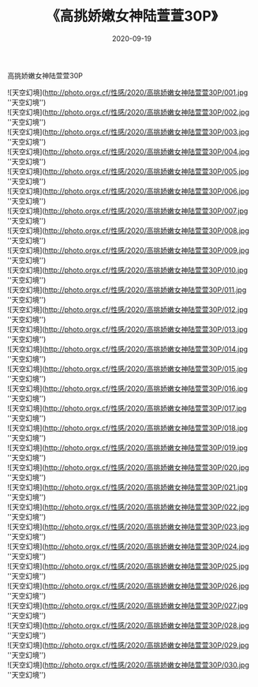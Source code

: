 ﻿---
layout: post
title: 《高挑娇嫩女神陆萱萱30P》
date: 2020-09-19
img: http://photo.orgx.cf/性感/2020/高挑娇嫩女神陆萱萱30P/000.jpg
tags: [美女,性感,泳衣]
---

高挑娇嫩女神陆萱萱30P



![天空幻境](http://photo.orgx.cf/性感/2020/高挑娇嫩女神陆萱萱30P/001.jpg ''天空幻境'')<br>
![天空幻境](http://photo.orgx.cf/性感/2020/高挑娇嫩女神陆萱萱30P/002.jpg ''天空幻境'')<br>
![天空幻境](http://photo.orgx.cf/性感/2020/高挑娇嫩女神陆萱萱30P/003.jpg ''天空幻境'')<br>
![天空幻境](http://photo.orgx.cf/性感/2020/高挑娇嫩女神陆萱萱30P/004.jpg ''天空幻境'')<br>
![天空幻境](http://photo.orgx.cf/性感/2020/高挑娇嫩女神陆萱萱30P/005.jpg ''天空幻境'')<br>
![天空幻境](http://photo.orgx.cf/性感/2020/高挑娇嫩女神陆萱萱30P/006.jpg ''天空幻境'')<br>
![天空幻境](http://photo.orgx.cf/性感/2020/高挑娇嫩女神陆萱萱30P/007.jpg ''天空幻境'')<br>
![天空幻境](http://photo.orgx.cf/性感/2020/高挑娇嫩女神陆萱萱30P/008.jpg ''天空幻境'')<br>
![天空幻境](http://photo.orgx.cf/性感/2020/高挑娇嫩女神陆萱萱30P/009.jpg ''天空幻境'')<br>
![天空幻境](http://photo.orgx.cf/性感/2020/高挑娇嫩女神陆萱萱30P/010.jpg ''天空幻境'')<br>
![天空幻境](http://photo.orgx.cf/性感/2020/高挑娇嫩女神陆萱萱30P/011.jpg ''天空幻境'')<br>
![天空幻境](http://photo.orgx.cf/性感/2020/高挑娇嫩女神陆萱萱30P/012.jpg ''天空幻境'')<br>
![天空幻境](http://photo.orgx.cf/性感/2020/高挑娇嫩女神陆萱萱30P/013.jpg ''天空幻境'')<br>
![天空幻境](http://photo.orgx.cf/性感/2020/高挑娇嫩女神陆萱萱30P/014.jpg ''天空幻境'')<br>
![天空幻境](http://photo.orgx.cf/性感/2020/高挑娇嫩女神陆萱萱30P/015.jpg ''天空幻境'')<br>
![天空幻境](http://photo.orgx.cf/性感/2020/高挑娇嫩女神陆萱萱30P/016.jpg ''天空幻境'')<br>
![天空幻境](http://photo.orgx.cf/性感/2020/高挑娇嫩女神陆萱萱30P/017.jpg ''天空幻境'')<br>
![天空幻境](http://photo.orgx.cf/性感/2020/高挑娇嫩女神陆萱萱30P/018.jpg ''天空幻境'')<br>
![天空幻境](http://photo.orgx.cf/性感/2020/高挑娇嫩女神陆萱萱30P/019.jpg ''天空幻境'')<br>
![天空幻境](http://photo.orgx.cf/性感/2020/高挑娇嫩女神陆萱萱30P/020.jpg ''天空幻境'')<br>
![天空幻境](http://photo.orgx.cf/性感/2020/高挑娇嫩女神陆萱萱30P/021.jpg ''天空幻境'')<br>
![天空幻境](http://photo.orgx.cf/性感/2020/高挑娇嫩女神陆萱萱30P/022.jpg ''天空幻境'')<br>
![天空幻境](http://photo.orgx.cf/性感/2020/高挑娇嫩女神陆萱萱30P/023.jpg ''天空幻境'')<br>
![天空幻境](http://photo.orgx.cf/性感/2020/高挑娇嫩女神陆萱萱30P/024.jpg ''天空幻境'')<br>
![天空幻境](http://photo.orgx.cf/性感/2020/高挑娇嫩女神陆萱萱30P/025.jpg ''天空幻境'')<br>
![天空幻境](http://photo.orgx.cf/性感/2020/高挑娇嫩女神陆萱萱30P/026.jpg ''天空幻境'')<br>
![天空幻境](http://photo.orgx.cf/性感/2020/高挑娇嫩女神陆萱萱30P/027.jpg ''天空幻境'')<br>
![天空幻境](http://photo.orgx.cf/性感/2020/高挑娇嫩女神陆萱萱30P/028.jpg ''天空幻境'')<br>
![天空幻境](http://photo.orgx.cf/性感/2020/高挑娇嫩女神陆萱萱30P/029.jpg ''天空幻境'')<br>
![天空幻境](http://photo.orgx.cf/性感/2020/高挑娇嫩女神陆萱萱30P/030.jpg ''天空幻境'')<br>